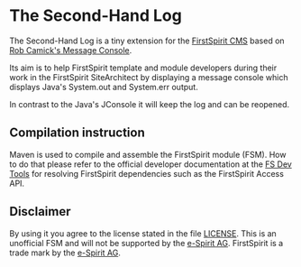#  The Second-Hand Log

The Second-Hand Log is a tiny extension for the [FirstSpirit CMS](http://www.e-spirit.com/) based on [Rob Camick's Message Console](https://tips4java.wordpress.com/2008/11/08/message-console/).

Its aim is to help FirstSpirit template and module developers during their work in the FirstSpirit SiteArchitect by displaying a message console which displays Java's System.out and System.err output.

In contrast to the Java's JConsole it will keep the log and can be reopened.
 
## Compilation instruction

Maven is used to compile and assemble the FirstSpirit module (FSM). How to do that please refer to the official developer documentation at the [FS Dev Tools](https://github.com/e-Spirit/FSDevTools/) for resolving FirstSpirit dependencies such as the FirstSpirit Access API.

##  Disclaimer

By using it you agree to the license stated in the file [LICENSE](LICENSE). This is an unofficial FSM and will not be supported by the [e-Spirit AG](http://www.e-spirit.com/).
FirstSpirit is a trade mark by the [e-Spirit AG](http://www.e-spirit.com/).


